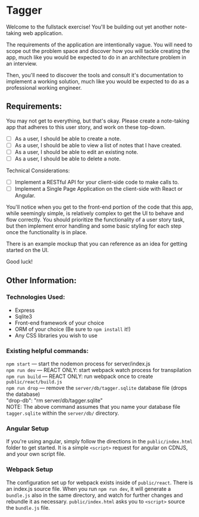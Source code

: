 # Tagger

Welcome to the fullstack exercise! You'll be building out yet another note-taking web application. 

The requirements of the application are intentionally vague. You will need to scope out the problem space and discover how you will tackle creating the app, much like you would be expected to do in an architecture problem in an interview.

Then, you'll need to discover the tools and consult it's documentation to implement a working solution, much like you would be expected to do as a professional working engineer.

## Requirements:

You may not get to everything, but that's okay. Please create a note-taking app that adheres to this user story, and work on these top-down.

- [ ] As a user, I should be able to create a note.
- [ ] As a user, I should be able to view a list of notes that I have created.
- [ ] As a user, I should be able to edit an existing note.
- [ ] As a user, I should be able to delete a note.

Technical Considerations:

- [ ] Implement a RESTful API for your client-side code to make calls to.
- [ ] Implement a Single Page Application on the client-side with React or Angular.

You'll notice when you get to the front-end portion of the code that this app, while seemingly simple, is relatively complex to get the UI to behave and flow correctly. You should prioritize the functionality of a user story task, but then implement error handling and some basic styling for each step once the functionality is in place.

There is an example mockup that you can reference as an idea for getting started on the UI.

Good luck!

## Other Information:

### Technologies Used:

- Express
- Sqlite3
- Front-end framework of your choice
- ORM of your choice (Be sure to `npm install` it!)
- Any CSS libraries you wish to use                                                                                                         

### Existing helpful commands:

`npm start` — start the nodemon process for server/index.js  
`npm run dev` — REACT ONLY: start webpack watch process for transpilation  
`npm run build` — REACT ONLY: run webpack once to create `public/react/build.js`  
`npm run drop` — remove the `server/db/tagger.sqlite` database file (drops the database)  
"drop-db": "rm server/db/tagger.sqlite"                                                                                                                                                                                                                                                                                 
NOTE: The above command assumes that you name your database file `tagger.sqlite` within the `server/db/` directory.

### Angular Setup

If you're using angular, simply follow the directions in the `public/index.html` folder to get started. It is a simple `<script>` request for angular on CDNJS, and your own script file.

### Webpack Setup

The configuration set up for webpack exists inside of `public/react`. There is an index.js source file. When you run `npm run dev`, it will generate a `bundle.js` also in the same directory, and watch for further changes and rebundle it as necessary. `public/index.html` asks you to `<script>` source the `bundle.js` file. 
